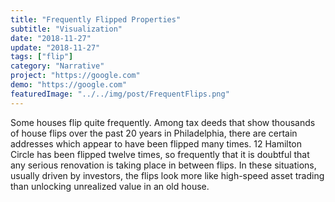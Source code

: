 ```yaml
---
title: "Frequently Flipped Properties"
subtitle: "Visualization"
date: "2018-11-27"
update: "2018-11-27"
tags: ["flip"]
category: "Narrative"
project: "https://google.com"
demo: "https://google.com"
featuredImage: "../../img/post/FrequentFlips.png"
---
```

Some houses flip quite frequently. Among tax deeds that show thousands of house flips over the past 20 years in Philadelphia, there are certain addresses which appear to have been flipped many times.
12 Hamilton Circle has been flipped twelve times, so frequently that it is doubtful that any serious renovation is taking place in between flips. In these situations, usually driven by investors, the flips look more like high-speed asset trading than unlocking unrealized value in an old house.

